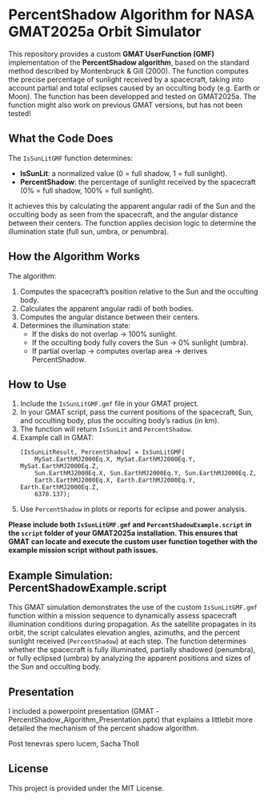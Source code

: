# PercentShadow Algorithm for NASA GMAT2025a Orbit Simulator

This repository provides a custom **GMAT UserFunction (GMF)** implementation of the **PercentShadow algorithm**, based on the standard method described by Montenbruck & Gill (2000). The function computes the precise percentage of sunlight received by a spacecraft, taking into account partial and total eclipses caused by an occulting body (e.g. Earth or Moon). The function has been developped and tested on GMAT2025a. The function might also work on previous GMAT versions, but has not been tested!

## What the Code Does

The `IsSunLitGMF` function determines:
- **IsSunLit**: a normalized value (0 = full shadow, 1 = full sunlight).
- **PercentShadow**: the percentage of sunlight received by the spacecraft (0% = full shadow, 100% = full sunlight).

It achieves this by calculating the apparent angular radii of the Sun and the occulting body as seen from the spacecraft, and the angular distance between their centers. The function applies decision logic to determine the illumination state (full sun, umbra, or penumbra).

## How the Algorithm Works

The algorithm:
1. Computes the spacecraft’s position relative to the Sun and the occulting body.
2. Calculates the apparent angular radii of both bodies.
3. Computes the angular distance between their centers.
4. Determines the illumination state:
   - If the disks do not overlap → 100% sunlight.
   - If the occulting body fully covers the Sun → 0% sunlight (umbra).
   - If partial overlap → computes overlap area → derives PercentShadow.

## How to Use

1. Include the `IsSunLitGMF.gmf` file in your GMAT project.
2. In your GMAT script, pass the current positions of the spacecraft, Sun, and occulting body, plus the occulting body’s radius (in km).
3. The function will return `IsSunLit` and `PercentShadow`.
4. Example call in GMAT:
   ```
   [IsSunLitResult, PercentShadow] = IsSunLitGMF(
       MySat.EarthMJ2000Eq.X, MySat.EarthMJ2000Eq.Y, MySat.EarthMJ2000Eq.Z,
       Sun.EarthMJ2000Eq.X, Sun.EarthMJ2000Eq.Y, Sun.EarthMJ2000Eq.Z,
       Earth.EarthMJ2000Eq.X, Earth.EarthMJ2000Eq.Y, Earth.EarthMJ2000Eq.Z,
       6378.137);
   ```
5. Use `PercentShadow` in plots or reports for eclipse and power analysis.

**Please include both `IsSunLitGMF.gmf` and `PercentShadowExample.script` in the `script` folder of your GMAT2025a installation. This ensures that GMAT can locate and execute the custom user function together with the example mission script without path issues.**

## Example Simulation: PercentShadowExample.script 

This GMAT simulation demonstrates the use of the custom `IsSunLitGMF.gmf` function within a mission sequence to dynamically assess spacecraft illumination conditions during propagation. As the satellite propagates in its orbit, the script calculates elevation angles, azimuths, and the percent sunlight received (`PercentShadow`) at each step. The function determines whether the spacecraft is fully illuminated, partially shadowed (penumbra), or fully eclipsed (umbra) by analyzing the apparent positions and sizes of the Sun and occulting body.

## Presentation

I included a powerpoint presentation (GMAT -PercentShadow_Algorithm_Presentation.pptx) that explains a littlebit more detailed the mechanism of the percent shadow algorithm.

Post tenevras spero lucem,
Sacha Tholl



## License

This project is provided under the MIT License.
